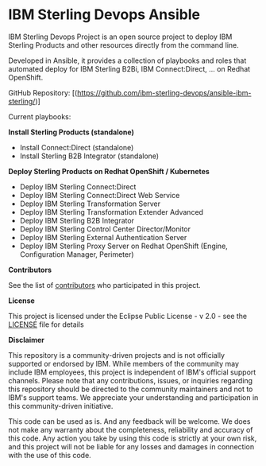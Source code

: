 IBM Sterling Devops Ansible
===============================================================================

IBM Sterling Devops Project is an open source project to deploy IBM Sterling Products and other resources directly from the command line.

Developed in Ansible, it provides a collection of playbooks and roles that automated deploy for IBM Sterling B2Bi, IBM Connect:Direct, ... on Redhat OpenShift.

GitHub Repository: [(https://github.com/ibm-sterling-devops/ansible-ibm-sterling/)]


Current playbooks:

**Install Sterling Products (standalone)**

* Install Connect:Direct (standalone)
* Install Sterling B2B Integrator (standalone)


**Deploy Sterling Products on Redhat OpenShift / Kubernetes**

* Deploy IBM Sterling Connect:Direct
* Deploy IBM Sterling Connect:Direct Web Service
* Deploy IBM Sterling Transformation Server
* Deploy IBM Sterling Transformation Extender Advanced
* Deploy IBM Sterling B2B Integrator
* Deploy IBM Sterling Control Center Director/Monitor
* Deploy IBM Sterling External Authentication Server
* Deploy IBM Sterling Proxy Server on Redhat OpenShift (Engine, Configuration Manager, Perimeter)




**Contributors**

See the list of [contributors](https://github.com/ibm-sterling-devops/ansible-ibm-sterling/contributors) who participated in this project.

**License**

This project is licensed under the Eclipse Public License - v 2.0 - see the [LICENSE](https://github.com/ibm-sterling-devops/ansible-ibm-sterling/LICENSE) file for details

**Disclaimer**

This repository is a community-driven projects and is not officially supported or endorsed by IBM. While members of the community may include IBM employees, this project is independent of IBM's official support channels. Please note that any contributions, issues, or inquiries regarding this repository should be directed to the community maintainers and not to IBM's support teams. We appreciate your understanding and participation in this community-driven initiative.

This code can be used as is. And any feedback will be welcome. We does not make any warranty about the completeness, reliability and accuracy of this code. Any action you take by using this code is strictly at your own risk, and this project will not be liable for any losses and damages in connection with the use of this code.

